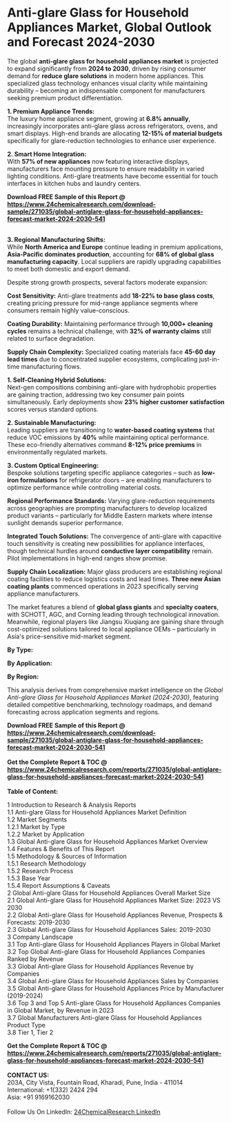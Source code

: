 <h1>Anti-glare Glass for Household Appliances Market, Global Outlook and Forecast 2024-2030</h1><p>The global <strong>anti-glare glass for household appliances market</strong> is projected to expand significantly from <strong>2024 to 2030</strong>, driven by rising consumer demand for <strong>reduce glare solutions</strong> in modern home appliances. This specialized glass technology enhances visual clarity while maintaining durability – becoming an indispensable component for manufacturers seeking premium product differentiation.</p><p><strong>1. Premium Appliance Trends:</strong><br>
The luxury home appliance segment, growing at <strong>6.8% annually</strong>, increasingly incorporates anti-glare glass across refrigerators, ovens, and smart displays. High-end brands are allocating <strong>12-15% of material budgets</strong> specifically for glare-reduction technologies to enhance user experience.</p><p><strong>2. Smart Home Integration:</strong><br>
With <strong>57% of new appliances</strong> now featuring interactive displays, manufacturers face mounting pressure to ensure readability in varied lighting conditions. Anti-glare treatments have become essential for touch interfaces in kitchen hubs and laundry centers.</p><div><b>Download FREE Sample of this Report @ 
            <a href="https://www.24chemicalresearch.com/download-sample/271035/global-antiglare-glass-for-household-appliances-forecast-market-2024-2030-541">
            https://www.24chemicalresearch.com/download-sample/271035/global-antiglare-glass-for-household-appliances-forecast-market-2024-2030-541</a></b></div><br><p><strong>3. Regional Manufacturing Shifts:</strong><br>
While <strong>North America and Europe</strong> continue leading in premium applications, <strong>Asia-Pacific dominates production</strong>, accounting for <strong>68% of global glass manufacturing capacity</strong>. Local suppliers are rapidly upgrading capabilities to meet both domestic and export demand.</p><p>Despite strong growth prospects, several factors moderate expansion:</p><p><strong>Cost Sensitivity:</strong> Anti-glare treatments add <strong>18-22% to base glass costs</strong>, creating pricing pressure for mid-range appliance segments where consumers remain highly value-conscious.</p><p><strong>Coating Durability:</strong> Maintaining performance through <strong>10,000+ cleaning cycles</strong> remains a technical challenge, with <strong>32% of warranty claims</strong> still related to surface degradation.</p><p><strong>Supply Chain Complexity:</strong> Specialized coating materials face <strong>45-60 day lead times</strong> due to concentrated supplier ecosystems, complicating just-in-time manufacturing flows.</p><p><strong>1. Self-Cleaning Hybrid Solutions:</strong><br>
Next-gen compositions combining anti-glare with hydrophobic properties are gaining traction, addressing two key consumer pain points simultaneously. Early deployments show <strong>23% higher customer satisfaction</strong> scores versus standard options.</p><p><strong>2. Sustainable Manufacturing:</strong><br>
Leading suppliers are transitioning to <strong>water-based coating systems</strong> that reduce VOC emissions by <strong>40%</strong> while maintaining optical performance. These eco-friendly alternatives command <strong>8-12% price premiums</strong> in environmentally regulated markets.</p><p><strong>3. Custom Optical Engineering:</strong><br>
Bespoke solutions targeting specific appliance categories – such as <strong>low-iron formulations</strong> for refrigerator doors – are enabling manufacturers to optimize performance while controlling material costs.</p><p><strong>Regional Performance Standards:</strong> Varying glare-reduction requirements across geographies are prompting manufacturers to develop localized product variants – particularly for Middle Eastern markets where intense sunlight demands superior performance.</p><p><strong>Integrated Touch Solutions:</strong> The convergence of anti-glare with capacitive touch sensitivity is creating new possibilities for appliance interfaces, though technical hurdles around <strong>conductive layer compatibility</strong> remain. Pilot implementations in high-end ranges show promise.</p><p><strong>Supply Chain Localization:</strong> Major glass producers are establishing regional coating facilities to reduce logistics costs and lead times. <strong>Three new Asian coating plants</strong> commenced operations in 2023 specifically serving appliance manufacturers.</p><p>The market features a blend of <strong>global glass giants</strong> and <strong>specialty coaters</strong>, with SCHOTT, AGC, and Corning leading through technological innovation. Meanwhile, regional players like Jiangsu Xiuqiang are gaining share through cost-optimized solutions tailored to local appliance OEMs – particularly in Asia's price-sensitive mid-market segment.</p><p><strong>By Type:</strong></p><p><strong>By Application:</strong></p><p><strong>By Region:</strong></p><p>This analysis derives from comprehensive market intelligence on the <em>Global Anti-glare Glass for Household Appliances Market (2024-2030)</em>, featuring detailed competitive benchmarking, technology roadmaps, and demand forecasting across application segments and regions.</p><div><b>Download FREE Sample of this Report @ 
            <a href="https://www.24chemicalresearch.com/download-sample/271035/global-antiglare-glass-for-household-appliances-forecast-market-2024-2030-541">
            https://www.24chemicalresearch.com/download-sample/271035/global-antiglare-glass-for-household-appliances-forecast-market-2024-2030-541</a></b></div><br><div><b>Get the Complete Report & TOC @ 
            <a href="https://www.24chemicalresearch.com/reports/271035/global-antiglare-glass-for-household-appliances-forecast-market-2024-2030-541">
            https://www.24chemicalresearch.com/reports/271035/global-antiglare-glass-for-household-appliances-forecast-market-2024-2030-541</a></b></div><br>
            <b>Table of Content:</b><p>1 Introduction to Research & Analysis Reports<br />
    1.1 Anti-glare Glass for Household Appliances Market Definition<br />
    1.2 Market Segments<br />
        1.2.1 Market by Type<br />
        1.2.2 Market by Application<br />
    1.3 Global Anti-glare Glass for Household Appliances Market Overview<br />
    1.4 Features & Benefits of This Report<br />
    1.5 Methodology & Sources of Information<br />
        1.5.1 Research Methodology<br />
        1.5.2 Research Process<br />
        1.5.3 Base Year<br />
        1.5.4 Report Assumptions & Caveats<br />
2 Global Anti-glare Glass for Household Appliances Overall Market Size<br />
    2.1 Global Anti-glare Glass for Household Appliances Market Size: 2023 VS 2030<br />
    2.2 Global Anti-glare Glass for Household Appliances Revenue, Prospects & Forecasts: 2019-2030<br />
    2.3 Global Anti-glare Glass for Household Appliances Sales: 2019-2030<br />
3 Company Landscape<br />
    3.1 Top Anti-glare Glass for Household Appliances Players in Global Market<br />
    3.2 Top Global Anti-glare Glass for Household Appliances Companies Ranked by Revenue<br />
    3.3 Global Anti-glare Glass for Household Appliances Revenue by Companies<br />
    3.4 Global Anti-glare Glass for Household Appliances Sales by Companies<br />
    3.5 Global Anti-glare Glass for Household Appliances Price by Manufacturer (2019-2024)<br />
    3.6 Top 3 and Top 5 Anti-glare Glass for Household Appliances Companies in Global Market, by Revenue in 2023<br />
    3.7 Global Manufacturers Anti-glare Glass for Household Appliances Product Type<br />
    3.8 Tier 1, Tier 2</p><div><b>Get the Complete Report & TOC @ 
            <a href="https://www.24chemicalresearch.com/reports/271035/global-antiglare-glass-for-household-appliances-forecast-market-2024-2030-541">
            https://www.24chemicalresearch.com/reports/271035/global-antiglare-glass-for-household-appliances-forecast-market-2024-2030-541</a></b></div><br><b>CONTACT US:</b><br>
            203A, City Vista, Fountain Road, Kharadi, Pune, India - 411014<br>
            International: +1(332) 2424 294<br>
            Asia: +91 9169162030 <br><br>
            Follow Us On LinkedIn: <a href="https://www.linkedin.com/company/24chemicalresearch/">24ChemicalResearch LinkedIn</a>